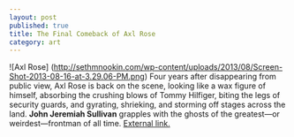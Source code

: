 ```yaml
---
layout: post
published: true
title: The Final Comeback of Axl Rose
category: art
---
```


![Axl Rose]
(http://sethmnookin.com/wp-content/uploads/2013/08/Screen-Shot-2013-08-16-at-3.29.06-PM.png)
Four years after disappearing from public view, Axl Rose is back on the scene, looking like a wax figure of himself, absorbing the crushing blows of Tommy Hilfiger, biting the legs of security guards, and gyrating, shrieking, and storming off stages across the land. **John Jeremiah Sullivan** grapples with the ghosts of the greatest—or weirdest—frontman of all time. [External link.](http://www.gq.com/entertainment/celebrities/200609/final-comeback-axl-rose?printable=true)